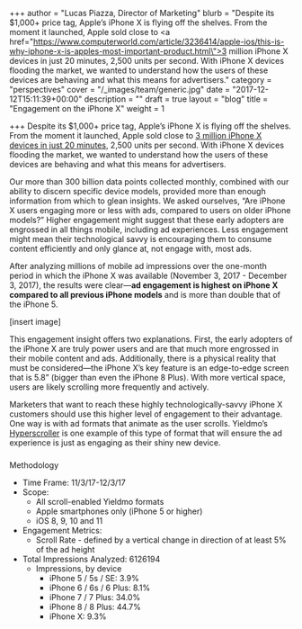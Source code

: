 +++
author = "Lucas Piazza, Director of Marketing"
blurb = "Despite its $1,000+ price tag, Apple’s iPhone X is flying off the shelves. From the moment it launched, Apple sold close to <a href=\"https://www.computerworld.com/article/3236414/apple-ios/this-is-why-iphone-x-is-apples-most-important-product.html\">3 million iPhone X devices in just 20 minutes</a>, 2,500 units per second. With iPhone X devices flooding the market, we wanted to understand how the users of these devices are behaving and what this means for advertisers."
category = "perspectives"
cover = "/_images/team/generic.jpg"
date = "2017-12-12T15:11:39+00:00"
description = ""
draft = true
layout = "blog"
title = "Engagement on the iPhone X"
weight = 1

+++
Despite its $1,000+ price tag, Apple’s iPhone X is flying off the shelves. From the moment it launched, Apple sold close to [3 million iPhone X devices in just 20 minutes](https://www.computerworld.com/article/3236414/apple-ios/this-is-why-iphone-x-is-apples-most-important-product.html), 2,500 units per second. With iPhone X devices flooding the market, we wanted to understand how the users of these devices are behaving and what this means for advertisers. 

Our more than 300 billion data points collected monthly, combined with our ability to discern specific device models, provided more than enough information from which to glean insights. We asked ourselves, “Are iPhone X users engaging more or less with ads, compared to users on older iPhone models?” Higher engagement might suggest that these early adopters are engrossed in all things mobile, including ad experiences. Less engagement might mean their technological savvy is encouraging them to consume content efficiently and only glance at, not engage with, most ads. 

After analyzing millions of mobile ad impressions over the one-month period in which the iPhone X was available (November 3, 2017 - December 3, 2017), the results were clear—**ad engagement is highest on iPhone X compared to all previous iPhone models** and is more than double that of the iPhone 5. 

\[insert image\]

This engagement insight offers two explanations. First, the early adopters of the iPhone X are truly power users and are that much more engrossed in their mobile content and ads. Additionally, there is a physical reality that must be considered—the iPhone X’s key feature is an edge-to-edge screen that is 5.8” (bigger than even the iPhone 8 Plus). With more vertical space, users are likely scrolling more frequently and actively.

Marketers that want to reach these highly technologically-savvy iPhone X customers should use this higher level of engagement to their advantage. One way is with ad formats that animate as the user scrolls. Yieldmo’s [Hyperscroller](https://formats.yieldmo.com/#/format/hyperplay) is one example of this type of format that will ensure the ad experience is just as engaging as their shiny new device.     

#####   
Methodology

* Time Frame: 11/3/17-12/3/17 
* Scope:
  * All scroll-enabled Yieldmo formats
  * Apple smartphones only (iPhone 5 or higher)
  * iOS 8, 9, 10 and 11
* Engagement Metrics:
  * Scroll Rate - defined by a vertical change in direction of at least 5% of the ad height
* Total Impressions Analyzed: 6126194
  * Impressions, by device
    * iPhone 5 / 5s / SE: 3.9%
    * iPhone 6 / 6s / 6 Plus: 8.1%
    * iPhone 7 / 7 Plus: 34.0%
    * iPhone 8 / 8 Plus: 44.7%
    * iPhone X: 9.3%